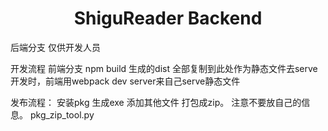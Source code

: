 
<h1 align="center">ShiguReader Backend</h1>

后端分支 仅供开发人员

开发流程
    前端分支 npm build 生成的dist
    全部复制到此处作为静态文件去serve
    开发时，前端用webpack dev server来自己serve静态文件

发布流程：
    安装pkg 生成exe 
    添加其他文件 
    打包成zip。 注意不要放自己的信息。 pkg_zip_tool.py


